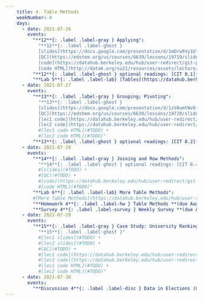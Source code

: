 ```yaml
---
    title: 4. Table Methods
    weekNumber: 4
    days:
      - date: 2021-07-26
        events:
          "**12**{: .label .label-gray } Applying":
            "**12**{: .label .label-ghost }
            [slides](https://docs.google.com/presentation/d/1mDrw9Vy1UlFKFBA_mTjCv_ebp6y2dj8qKEtDspn9Lcs) •
            [QC](https://edstem.org/us/courses/6639/lessons/19719/slides/106960) •
            [code](https://datahub.berkeley.edu/hub/user-redirect/git-pull?repo=https%3A%2F%2Fgithub.com%2Fdata-6-berkeley%2Fsu21&urlpath=tree%2Fsu21%2Flecture%2Flec17%2Flec17.ipynb&branch=master) •
            [code HTML](http://data6.org/su21/resources/assets/lecture/lec17/lec17.html)"
          "**12**{: .label .label-ghost } optional readings: [CIT 8.1](https://www.inferentialthinking.com/chapters/08/1/Applying_a_Function_to_a_Column.html)":
          "**Lab 5**{: .label .label-lab} [Tables](https://datahub.berkeley.edu/hub/user-redirect/git-pull?repo=https%3A%2F%2Fgithub.com%2Fdata-6-berkeley%2Fsu21&urlpath=tree%2Fsu21%2Flab%2Flab05%2Flab05.ipynb&branch=master)":
      - date: 2021-07-27
        events:
          "**13**{: .label .label-gray } Grouping; Pivoting":
            "**13**{: .label .label-ghost }
            [slides](https://docs.google.com/presentation/d/1zVAumtWv6fuHwQZn5pc5QfQ6GS60G4GqOWpXsRSlq4U) •
            [QC](https://edstem.org/us/courses/6639/lessons/19720/slides/106961) •
            [lec1 code](https://datahub.berkeley.edu/hub/user-redirect/git-pull?repo=https%3A%2F%2Fgithub.com%2Fdata-6-berkeley%2Fsu21&urlpath=tree%2Fsu21%2Flecture%2Flec18%2Flec18.ipynb&branch=master) •
            [lec2 code](https://datahub.berkeley.edu/hub/user-redirect/git-pull?repo=https%3A%2F%2Fgithub.com%2Fdata-6-berkeley%2Fsu21&urlpath=tree%2Fsu21%2Flecture%2Flec19%2Flec19.ipynb&branch=master)" #•
            #[lec1 code HTML](#TODO) •
            #[lec2 code HTML](#TODO)"
          "**13**{: .label .label-ghost } optional readings: [CIT 8.2](https://www.inferentialthinking.com/chapters/08/2/Classifying_by_One_Variable.html), [8.3](https://www.inferentialthinking.com/chapters/08/3/Cross-Classifying_by_More_than_One_Variable.html); [Table Visualizer](http://data8.org/interactive_table_functions/)":
      - date: 2021-07-28
        events:
          "**14**{: .label .label-gray } Joining and Row Methods":
            "**14**{: .label .label-ghost } optional readings: [CIT 8.4](https://www.inferentialthinking.com/chapters/08/4/Joining_Tables_by_Columns.html), [Join animation](https://www.youtube.com/watch?v=ZGPlcpACNC0)"
            #[slides](#TODO) •
            #[QC](#TODO) •
            #[code](https://datahub.berkeley.edu/hub/user-redirect/git-pull?repo=https%3A%2F%2Fgithub.com%2Fdata-6-berkeley%2Fsu21&urlpath=tree%2Fsu21%2Flecture%2Flec20%2Flec20.ipynb&branch=master)" #•
            #[code HTML](#TODO)"
          "**Lab 6**{: .label .label-lab} More Table Methods":
          #[More Table Methods](https://datahub.berkeley.edu/hub/user-redirect/git-pull?repo=https%3A%2F%2Fgithub.com%2Fdata-6-berkeley%2Fsu21&urlpath=tree%2Fsu21%2Flab%2Flab06%2Flab06.ipynb&branch=master)":
          "**Homework 4**{: .label .label-hw } Table Methods **(due August 2nd)**": #TODO
          "**Survey 4**{: .label .label-survey } Weekly Survey **(due August 2nd)**": #TODO
      - date: 2021-07-29
        events:
          "**15**{: .label .label-gray } Case Study: University Rankings; Quiz 2 Review":
            "**15**{: .label .label-ghost }"
            #[lec1 slides](#TODO) •
            #[lec2 slides](#TODO) •
            #[QC](#TODO) •
            #[lec1 code](https://datahub.berkeley.edu/hub/user-redirect/git-pull?repo=https%3A%2F%2Fgithub.com%2Fdata-6-berkeley%2Fsu21&urlpath=tree%2Fsu21%2Flecture%2Flec21%2Flec21.ipynb&branch=master) •
            #[lec2 code](https://datahub.berkeley.edu/hub/user-redirect/git-pull?repo=https%3A%2F%2Fgithub.com%2Fdata-6-berkeley%2Fsu21&urlpath=tree%2Fsu21%2Flecture%2Flec22%2Flec22.ipynb&branch=master)" #•
            #[lec1 code HTML](#TODO) •
            #[lec2 code HTML](#TODO)"
      - date: 2021-07-30
        events:
          "**Discussion 4**{: .label .label-disc } Data in Elections (Cambridge Analytica)": #TODO
---
```


